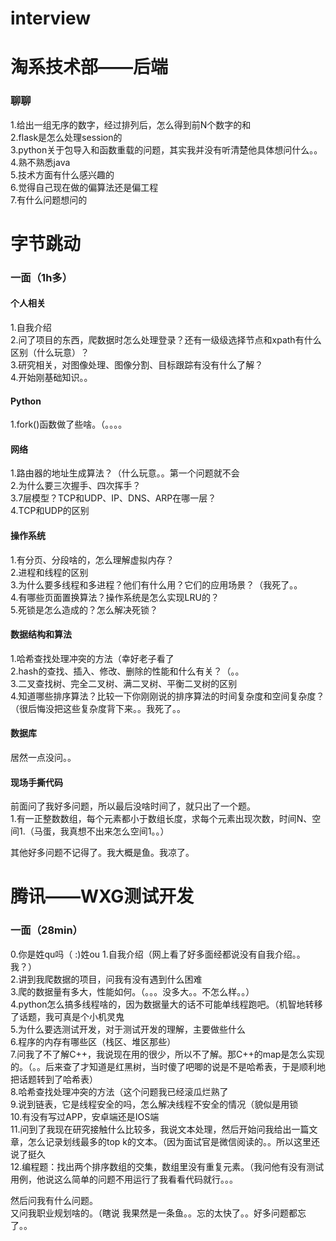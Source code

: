 # interview

# 淘系技术部——后端
### 聊聊
1.给出一组无序的数字，经过排列后，怎么得到前N个数字的和   
2.flask是怎么处理session的  
3.python关于包导入和函数重载的问题，其实我并没有听清楚他具体想问什么。。  
4.熟不熟悉java  
5.技术方面有什么感兴趣的  
6.觉得自己现在做的偏算法还是偏工程  
7.有什么问题想问的  

# 字节跳动
### 一面（1h多）
#### 个人相关
1.自我介绍   
2.问了项目的东西，爬数据时怎么处理登录？还有一级级选择节点和xpath有什么区别（什么玩意）？   
3.研究相关，对图像处理、图像分割、目标跟踪有没有什么了解？   
4.开始刚基础知识。。   
#### Python
1.fork()函数做了些啥。（。。。。   
#### 网络
1.路由器的地址生成算法？（什么玩意。。第一个问题就不会   
2.为什么要三次握手、四次挥手？   
3.7层模型？TCP和UDP、IP、DNS、ARP在哪一层？   
4.TCP和UDP的区别   
#### 操作系统
1.有分页、分段啥的，怎么理解虚拟内存？  
2.进程和线程的区别  
3.为什么要多线程和多进程？他们有什么用？它们的应用场景？（我死了。。  
4.有哪些页面置换算法？操作系统是怎么实现LRU的？  
5.死锁是怎么造成的？怎么解决死锁？  
#### 数据结构和算法
1.哈希查找处理冲突的方法（幸好老子看了   
2.hash的查找、插入、修改、删除的性能和什么有关？（。。   
3.二叉查找树、完全二叉树、满二叉树、平衡二叉树的区别   
4.知道哪些排序算法？比较一下你刚刚说的排序算法的时间复杂度和空间复杂度？（很后悔没把这些复杂度背下来。。我死了。。   
#### 数据库
居然一点没问。。  
#### 现场手撕代码
前面问了我好多问题，所以最后没啥时间了，就只出了一个题。   
1.有一正整数数组，每个元素都小于数组长度，求每个元素出现次数，时间N、空间1.（马蛋，我真想不出来怎么空间1。。）   

其他好多问题不记得了。我大概是鱼。我凉了。

# 腾讯——WXG测试开发
### 一面（28min）
0.你是姓qu吗（ :)姓ou
1.自我介绍（网上看了好多面经都说没有自我介绍。。我？）    
2.讲到我爬数据的项目，问我有没有遇到什么困难   
3.爬的数据量有多大，性能如何。（。。。没多大。。不怎么样。。）   
4.python怎么搞多线程啥的，因为数据量大的话不可能单线程跑吧。（机智地转移了话题，我可真是个小机灵鬼   
5.为什么要选测试开发，对于测试开发的理解，主要做些什么   
6.程序的内存有哪些区（栈区、堆区那些）     
7.问我了不了解C++，我说现在用的很少，所以不了解。那C++的map是怎么实现的。（。。后来查了才知道是红黑树，当时傻了吧唧的说是不是哈希表，于是顺利地把话题转到了哈希表）    
8.哈希查找处理冲突的方法（这个问题我已经滚瓜烂熟了  
9.说到链表，它是线程安全的吗，怎么解决线程不安全的情况（貌似是用锁    
10.有没有写过APP，安卓端还是IOS端    
11.问到了我现在研究接触什么比较多，我说文本处理，然后开始问我给出一篇文章，怎么记录划线最多的top k的文本。（因为面试官是微信阅读的。。所以这里还说了挺久    
12.编程题：找出两个排序数组的交集，数组里没有重复元素。（我问他有没有测试用例，他说这么简单的问题不用运行了我看看代码就行。。。   

然后问我有什么问题。   
又问我职业规划啥的。（瞎说 
我果然是一条鱼。。忘的太快了。。好多问题都忘了。。

